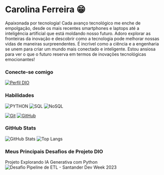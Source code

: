 # Carolina Ferreira 😁

Apaixonada por tecnologia! 
Cada avanço tecnológico me enche de empolgação, desde os mais recentes smartphones e laptops até a inteligência artificial que está moldando nosso futuro. Adoro explorar as fronteiras da inovação e descobrir como a tecnologia pode melhorar nossas vidas de maneiras surpreendentes. 
É incrível como a ciência e a engenharia se unem para criar um mundo mais conectado e inteligente. Estou ansiosa para ver o que o futuro reserva em termos de inovações tecnológicas emocionantes!


### Conecte-se comigo
[![Perfil DIO](https://img.shields.io/badge/-Meu%20Perfil%20na%20DIO-30A3DC?style=for-the-badge)](https://web.dio.me/users/carolferreira_negra/)

### Habilidades
![PYTHON](https://img.shields.io/badge/PYTHON%20-%20blue)
![SQL](https://img.shields.io/badge/SQL-%20pink)
![NoSQL](https://img.shields.io/badge/NoSQL-%20orange)

[![Git](https://img.shields.io/badge/Git-000?style=for-the-badge&logo=git&logoColor=E94D5F)](https://git-scm.com/doc) 
[![GitHub](https://img.shields.io/badge/GitHub-000?style=for-the-badge&logo=github&logoColor=30A3DC)](https://docs.github.com/)

### GitHub Stats
![GitHub Stats](https://github-readme-stats.vercel.app/api?username=carolferreiras&theme=transparent&bg_color=000&border_color=30A3DC&show_icons=true&icon_color=30A3DC&title_color=E94D5F&text_color=FFF)
![Top Langs](https://github-readme-stats-git-masterrstaa-rickstaa.vercel.app/api/top-langs/?username=carolferreiras&layout=compact&bg_color=000&border_color=30A3DC&title_color=E94D5F&text_color=FFF)

### Meus Principais Desafios de Projeto DIO
Projeto Explorando IA Generativa com Python
![Desafio Pipeline de ETL - Santander Dev Week 2023 ](https://github.com/carolferreiras/carolferreiras/blob/main/SantanderDevWeek2023.ipynb)

<!---
carolferreiras/carolferreiras is a ✨ special ✨ repository because its `README.md` (this file) appears on your GitHub profile.
You can click the Preview link to take a look at your changes.
--->
